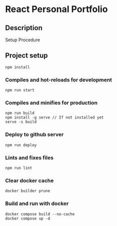 # React Personal Portfolio

## Description
Setup Procedure
## Project setup
```
npm install
```

### Compiles and hot-reloads for development
```
npm run start
```

### Compiles and minifies for production
```
npm run build
npm install -g serve // If not installed yet
serve -s build
```

### Deploy to github server
```
npm run deploy
```

### Lints and fixes files
```
npm run lint
```

### Clear docker cache
```
docker builder prune
```

### Build and run with docker
```
docker compose build --no-cache
docker compose up -d
```